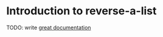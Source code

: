 # Introduction to reverse-a-list

TODO: write [great documentation](http://jacobian.org/writing/what-to-write/)
